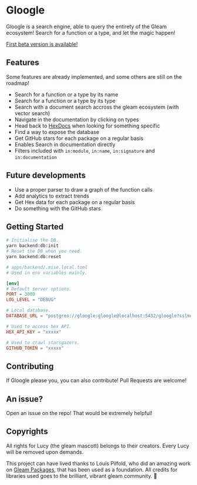# Gloogle

Gloogle is a search engine, able to query the entirety of the Gleam ecosystem!
Search for a function or a type, and let the magic happen!

[First beta version is available!](https://gloogle.run)

## Features

Some features are already implemented, and some others are still on the roadmap!

- Search for a function or a type by its name
- Search for a function or a type by its type
- Search with a document search accross the gleam ecosystem (with vector search)
- Navigate in the documentation by clicking on types
- Head back to [HexDocs](https://hexdocs.pm) when looking for something specific
- Find a way to expose the database
- Get GitHub stars for each package on a regular basis
- Enables Search in documentation directly
- Filters included with `in:module`, `in:name`, `in:signature` and
  `in:documentation`

## Future developments

- Use a proper parser to draw a graph of the function calls
- Add analytics to extract trends
- Get Hex data for each package on a regular basis
- Do something with the GitHub stars

<!-- Is it really useful? -->
<!-- - Implements a full-mirror of hex, in case hex is down (because we can, so why not) -->
<!-- - Add a way to visualise a package directly -->

## Getting Started

```sh
# Initialise the DB.
yarn backend:db:init
# Reset the DB when you need.
yarn backend:db:reset
```

```toml
# apps/backend/.mise.local.toml
# Used in env variables mainly.

[env]
# Default server options.
PORT = 3000
LOG_LEVEL = "DEBUG"

# Local database.
DATABASE_URL = "postgres://gloogle:gloogle@localhost:5432/gloogle?sslmode=disable"

# Used to access hex API.
HEX_API_KEY = "xxxxx"

# Used to crawl starsgazers.
GITHUB_TOKEN = "xxxxx"
```

## Contributing

If Gloogle please you, you can also contribute! Pull Requests are welcome!

## An issue?

Open an issue on the repo! That would be extremely helpful!

## Copyrights

All rights for Lucy (the gleam mascott) belongs to their creators. Every Lucy
will be removed upon demands.

This project can have lived thanks to Louis Pilfold, who did an amazing work on
[Gleam Packages](https://github.com/gleam-lang/packages), that has been used as
a foundation. All credits for libraries used goes to the brilliant, vibrant
gleam community. 💜
